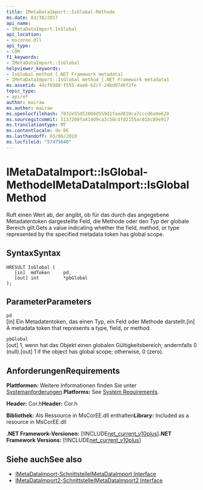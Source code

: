 ```yaml
---
title: IMetaDataImport::IsGlobal-Methode
ms.date: 03/30/2017
api_name:
- IMetaDataImport.IsGlobal
api_location:
- mscoree.dll
api_type:
- COM
f1_keywords:
- IMetaDataImport::IsGlobal
helpviewer_keywords:
- IsGlobal method [.NET Framework metadata]
- IMetaDataImport::IsGlobal method [.NET Framework metadata]
ms.assetid: 44cf6908-f555-4ae8-b2cf-24bd974bf2fe
topic_type:
- apiref
author: mairaw
ms.author: mairaw
ms.openlocfilehash: 7032e55d52804d559d1faed810ca7cccd6a9e628
ms.sourcegitcommit: 5137208fa414d9ca3c58cdfd2155ac81bc89e917
ms.translationtype: MT
ms.contentlocale: de-DE
ms.lasthandoff: 03/06/2019
ms.locfileid: "57475640"
---
```

# <a name="imetadataimportisglobal-method"></a><span data-ttu-id="a6741-102">IMetaDataImport::IsGlobal-Methode</span><span class="sxs-lookup"><span data-stu-id="a6741-102">IMetaDataImport::IsGlobal Method</span></span>
<span data-ttu-id="a6741-103">Ruft einen Wert ab, der angibt, ob für das durch das angegebene Metadatentoken dargestellte Feld, die Methode oder den Typ der globale Bereich gilt.</span><span class="sxs-lookup"><span data-stu-id="a6741-103">Gets a value indicating whether the field, method, or type represented by the specified metadata token has global scope.</span></span>  
  
## <a name="syntax"></a><span data-ttu-id="a6741-104">Syntax</span><span class="sxs-lookup"><span data-stu-id="a6741-104">Syntax</span></span>  
  
```  
HRESULT IsGlobal (  
   [in]  mdToken     pd,  
   [out] int         *pbGlobal  
);  
```  
  
## <a name="parameters"></a><span data-ttu-id="a6741-105">Parameter</span><span class="sxs-lookup"><span data-stu-id="a6741-105">Parameters</span></span>  
 `pd`  
 <span data-ttu-id="a6741-106">[in] Ein Metadatentoken, das einen Typ, ein Feld oder Methode darstellt.</span><span class="sxs-lookup"><span data-stu-id="a6741-106">[in] A metadata token that represents a type, field, or method.</span></span>  
  
 `pbGlobal`  
 <span data-ttu-id="a6741-107">[out] 1, wenn hat das Objekt einen globalen Gültigkeitsbereich; andernfalls 0 (null).</span><span class="sxs-lookup"><span data-stu-id="a6741-107">[out] 1 if the object has global scope; otherwise, 0 (zero).</span></span>  
  
## <a name="requirements"></a><span data-ttu-id="a6741-108">Anforderungen</span><span class="sxs-lookup"><span data-stu-id="a6741-108">Requirements</span></span>  
 <span data-ttu-id="a6741-109">**Plattformen:** Weitere Informationen finden Sie unter [Systemanforderungen](../../../../docs/framework/get-started/system-requirements.md).</span><span class="sxs-lookup"><span data-stu-id="a6741-109">**Platforms:** See [System Requirements](../../../../docs/framework/get-started/system-requirements.md).</span></span>  
  
 <span data-ttu-id="a6741-110">**Header:** Cor.h</span><span class="sxs-lookup"><span data-stu-id="a6741-110">**Header:** Cor.h</span></span>  
  
 <span data-ttu-id="a6741-111">**Bibliothek:** Als Ressource in MsCorEE.dll enthalten</span><span class="sxs-lookup"><span data-stu-id="a6741-111">**Library:** Included as a resource in MsCorEE.dll</span></span>  
  
 <span data-ttu-id="a6741-112">**.NET Framework-Versionen:** [!INCLUDE[net_current_v10plus](../../../../includes/net-current-v10plus-md.md)]</span><span class="sxs-lookup"><span data-stu-id="a6741-112">**.NET Framework Versions:** [!INCLUDE[net_current_v10plus](../../../../includes/net-current-v10plus-md.md)]</span></span>  
  
## <a name="see-also"></a><span data-ttu-id="a6741-113">Siehe auch</span><span class="sxs-lookup"><span data-stu-id="a6741-113">See also</span></span>
- [<span data-ttu-id="a6741-114">IMetaDataImport-Schnittstelle</span><span class="sxs-lookup"><span data-stu-id="a6741-114">IMetaDataImport Interface</span></span>](../../../../docs/framework/unmanaged-api/metadata/imetadataimport-interface.md)
- [<span data-ttu-id="a6741-115">IMetaDataImport2-Schnittstelle</span><span class="sxs-lookup"><span data-stu-id="a6741-115">IMetaDataImport2 Interface</span></span>](../../../../docs/framework/unmanaged-api/metadata/imetadataimport2-interface.md)
